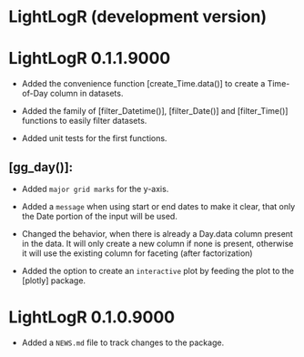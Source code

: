# LightLogR (development version)

# LightLogR 0.1.1.9000

* Added the convenience function [create_Time.data()] to create a Time-of-Day column in datasets.

* Added the family of [filter_Datetime()], [filter_Date()] and [filter_Time()] functions to easily filter datasets.

* Added unit tests for the first functions.

## [gg_day()]:
* Added `major grid marks` for the y-axis.

* Added a `message` when using start or end dates to make it clear, that only the Date portion of the input will be used.

* Changed the behavior, when there is already a Day.data column present in the data. It will only create a new column if none is present, otherwise it will use the existing column for faceting (after factorization)

* Added the option to create an `interactive` plot by feeding the plot to the [plotly] package.

# LightLogR 0.1.0.9000

* Added a `NEWS.md` file to track changes to the package.

